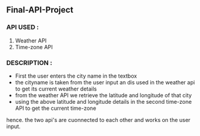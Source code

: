 <h2>Final-API-Project</h2>

<h3>API USED :</h3>
<ol>
<li>Weather API</li>
<li>Time-zone API</li>
</ol>

<h3>DESCRIPTION :</h3>
<ul>
<li>First the user enters the city name in the textbox</li>
<li>the cityname is taken from the user input an dis used in the weather api to get its current weather details</li>
<li>from the weather API we retrieve the latitude and longitude of that city</li>
<li>using the above latitude and longitude details in the second time-zone API to get the current time-zone</li>
</ul>
<p>hence. the two api's are cuonnected to each other and works on the user input.</p>
